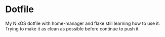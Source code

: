 # Dotfile
My NixOS dotfile with home-manager and flake
still learning how to use it. Trying to make it as clean as possible before continue to push it